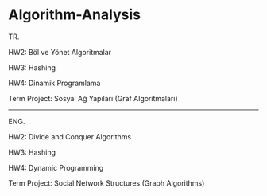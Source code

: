 # Algorithm-Analysis

TR.

HW2: Böl ve Yönet Algoritmalar

HW3: Hashing

HW4: Dinamik Programlama

Term Project: Sosyal Ağ Yapıları (Graf Algoritmaları) 

-------------------------------------------------------

ENG.

HW2: Divide and Conquer Algorithms

HW3: Hashing

HW4: Dynamic Programming

Term Project: Social Network Structures (Graph Algorithms) 
